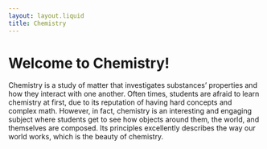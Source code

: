 ```yaml
---
layout: layout.liquid
title: Chemistry
---
```

# Welcome to Chemistry!

Chemistry is a study of matter that investigates substances’ properties and how they interact with one another. Often times, students are afraid to learn chemistry at first, due to its reputation of having hard concepts and complex math. However, in fact, chemistry is an interesting and engaging subject where students get to see how objects around them, the world, and themselves are composed. Its principles excellently describes the way our world works, which is the beauty of chemistry.